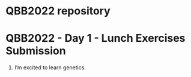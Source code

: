 # QBB2022 repository
 # QBB2022 - Day 1 - Lunch Exercises Submission

 1. I’m excited to learn genetics.
